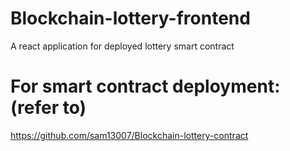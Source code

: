 # Blockchain-lottery-frontend
A react application for deployed lottery smart contract

# For smart contract deployment:(refer to)
https://github.com/sam13007/Blockchain-lottery-contract
